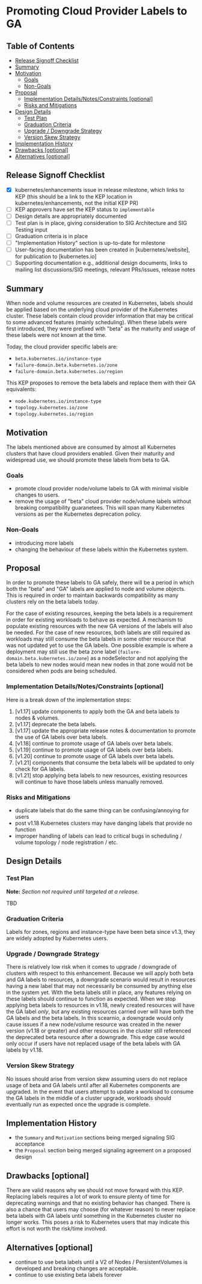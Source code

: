 # Promoting Cloud Provider Labels to GA

## Table of Contents

<!-- toc -->
- [Release Signoff Checklist](#release-signoff-checklist)
- [Summary](#summary)
- [Motivation](#motivation)
  - [Goals](#goals)
  - [Non-Goals](#non-goals)
- [Proposal](#proposal)
  - [Implementation Details/Notes/Constraints [optional]](#implementation-detailsnotesconstraints-optional)
  - [Risks and Mitigations](#risks-and-mitigations)
- [Design Details](#design-details)
  - [Test Plan](#test-plan)
  - [Graduation Criteria](#graduation-criteria)
  - [Upgrade / Downgrade Strategy](#upgrade--downgrade-strategy)
  - [Version Skew Strategy](#version-skew-strategy)
- [Implementation History](#implementation-history)
- [Drawbacks [optional]](#drawbacks-optional)
- [Alternatives [optional]](#alternatives-optional)
<!-- /toc -->

## Release Signoff Checklist

- [X] kubernetes/enhancements issue in release milestone, which links to KEP (this should be a link to the KEP location in kubernetes/enhancements, not the initial KEP PR)
- [ ] KEP approvers have set the KEP status to `implementable`
- [ ] Design details are appropriately documented
- [ ] Test plan is in place, giving consideration to SIG Architecture and SIG Testing input
- [ ] Graduation criteria is in place
- [ ] "Implementation History" section is up-to-date for milestone
- [ ] User-facing documentation has been created in [kubernetes/website], for publication to [kubernetes.io]
- [ ] Supporting documentation e.g., additional design documents, links to mailing list discussions/SIG meetings, relevant PRs/issues, release notes

## Summary

When node and volume resources are created in Kubernetes, labels should be applied based on the underlying cloud provider of the Kubernetes cluster.
These labels contain cloud provider information that may be critical to some advanced features (mainly scheduling).
When these labels were first introduced, they were prefixed with "beta" as the maturity and usage of these labels were not known at the time.

Today, the cloud provider specific labels are:
* `beta.kubernetes.io/instance-type`
* `failure-domain.beta.kubernetes.io/zone`
* `failure-domain.beta.kubernetes.io/region`

This KEP proposes to remove the beta labels and replace them with their GA equivalents:
* `node.kubernetes.io/instance-type`
* `topology.kubernetes.io/zone`
* `topology.kubernetes.io/region`

## Motivation

The labels mentioned above are consumed by almost all Kubernetes clusters that have cloud providers enabled. Given their maturity and widespread use, we should
promote these labels from beta to GA.

### Goals

* promote cloud provider node/volume labels to GA with minimal visible changes to users.
* remove the usage of "beta" cloud provider node/volume labels without breaking compatibility guaranetees. This will span many Kubernetes versions as per the Kubernetes deprecation policy.

### Non-Goals

* introducing more labels
* changing the behaviour of these labels within the Kubernetes system.

## Proposal

In order to promote these labels to GA safely, there will be a period in which both the "beta" and "GA" labels are applied to node and volume objects.
This is required in order to maintain backwards compatibility as many clusters rely on the beta labels today.

For the case of existing resources, keeping the beta labels is a requirement in order for existing workloads to behave as expected. A mechanism to populate existing resources
with the new GA versions of the labels will also be needed. For the case of new resources, both labels are still required as workloads may still consume the beta labels in some other resource
that was not updated yet to use the GA labels. One possible example is where a deployment may still use the beta zone label (`failure-domain.beta.kubernetes.io/zone`) as a
nodeSelector and not applying the beta labels to new nodes would mean new nodes in that zone would not be considered when pods are being scheduled.

### Implementation Details/Notes/Constraints [optional]

Here is a break down of the implementation steps:

1) [v1.17] update components to apply both the GA and beta labels to nodes & volumes.
2) [v1.17] deprecate the beta labels.
3) [v1.17] update the appropriate release notes & documentation to promote the use of GA labels over beta labels.
4) [v1.18] continue to promote usage of GA labels over beta labels.
5) [v1.19] continue to promote usage of GA labels over beta labels.
6) [v1.20] continue to promote usage of GA labels over beta labels.
7) [v1.21] components that consume the beta labels will be updated to only check for GA labels.
8) [v1.21] stop applying beta labels to new resources, existing resources will continue to have those labels unless manually removed.

### Risks and Mitigations

* duplicate labels that do the same thing can be confusing/annoying for users
* post v1.18 Kubernetes clusters may have danging labels that provide no function
* improper handling of labels can lead to critical bugs in scheduling / volume topology / node registration / etc.

## Design Details

### Test Plan

**Note:** *Section not required until targeted at a release.*

TBD

### Graduation Criteria

Labels for zones, regions and instance-type have been beta since v1.3, they are widely adopted by Kubernetes users.


### Upgrade / Downgrade Strategy

There is relatively low risk when it comes to upgrade / downgrade of clusters with respect to this enhancement.
Because we will apply both beta and GA labels to resources, a downgrade scenario would result in resources having a new label that may not necessarily be
consumed by anything else in the system yet. With the beta labels still in place, any features relying on these labels should continue to function as expected.
When we stop applying beta labels to resources in v1.18, newly created resources will have the GA label _only_, but any existing resources carried over will have both
the GA labels and the beta labels. In this scearnio, a downgrade would only cause issues if a new node/volume resource was created
in the newer version (v1.18 or greater) and other resources in the cluster still referenced the deprecated beta resource after a downgrade.
This edge case would only occur if users have not replaced usage of the beta labels with GA labels by v1.18.

### Version Skew Strategy

No issues should arise from version skew assuming users do not replace usage of beta and GA labels until after all Kubernetes components are upgraded.
In the event that users attempt to update a workload to consume the GA labels in the middle of a cluster upgrade, workloads should eventually run as
expected once the upgrade is complete.

## Implementation History

- the `Summary` and `Motivation` sections being merged signaling SIG acceptance
- the `Proposal` section being merged signaling agreement on a proposed design

## Drawbacks [optional]

There are valid reasons why we should not move forward with this KEP. Replacing labels requires a lot of work to ensure plenty of time for deprecating warnings
and that no existing behavior has changed. There is also a chance that users may choose (for whatever reason) to never replace beta labels with GA labels until something in the
Kubernetes cluster no longer works. This poses a risk to Kubernetes users that may indicate this effort is not worth the risk/time involved.

## Alternatives [optional]

* continue to use beta labels until a V2 of Nodes / PersistentVolumes is developed and breaking changes are acceptable.
* continue to use existing beta labels forever
